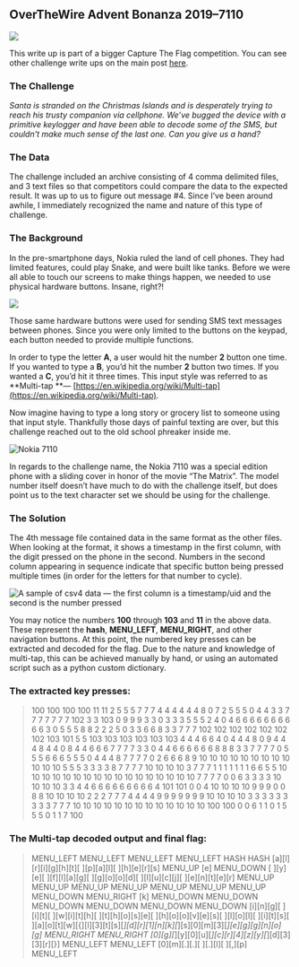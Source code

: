 
## OverTheWire Advent Bonanza 2019–7110

![](https://cdn-images-1.medium.com/max/3840/1*1lnl_Ft0lBzIFoHjgBsNkQ.jpeg)

This write up is part of a bigger Capture The Flag competition. You can see other challenge write ups on the main post [here](https://medium.com/@forwardsecrecy/overthewire-advent-bonanza-2019-capture-the-flag-competition-66c50671c641).

### The Challenge

*Santa is stranded on the Christmas Islands and is desperately trying to reach his trusty companion via cellphone. We’ve bugged the device with a primitive keylogger and have been able to decode some of the SMS, but couldn’t make much sense of the last one. Can you give us a hand?*

### The Data

The challenge included an archive consisting of 4 comma delimited files, and 3 text files so that competitors could compare the data to the expected result. It was up to us to figure out message #4. Since I’ve been around awhile, I immediately recognized the name and nature of this type of challenge.

### The Background

In the pre-smartphone days, Nokia ruled the land of cell phones. They had limited features, could play Snake, and were built like tanks. Before we were all able to touch our screens to make things happen, we needed to use physical hardware buttons. Insane, right?!

![](https://cdn-images-1.medium.com/max/2048/1*11lDx4R7DjKdqlOjFQzvNA.png)

Those same hardware buttons were used for sending SMS text messages between phones. Since you were only limited to the buttons on the keypad, each button needed to provide multiple functions.

In order to type the letter **A**, a user would hit the number **2** button one time. If you wanted to type a **B**, you’d hit the number **2** button two times. If you wanted a **C**, you’d hit it three times. This input style was referred to as **Multi-tap **— [https://en.wikipedia.org/wiki/Multi-tap](https://en.wikipedia.org/wiki/Multi-tap).

Now imagine having to type a long story or grocery list to someone using that input style. Thankfully those days of painful texting are over, but this challenge reached out to the old school phreaker inside me.

![Nokia 7110](https://cdn-images-1.medium.com/max/2000/1*CSiPXpnHnip9y6u1PDOh6A.jpeg)

In regards to the challenge name, the Nokia 7110 was a special edition phone with a sliding cover in honor of the movie “The Matrix”. The model number itself doesn’t have much to do with the challenge itself, but does point us to the text character set we should be using for the challenge.

### The Solution

The 4th message file contained data in the same format as the other files. When looking at the format, it shows a timestamp in the first column, with the digit pressed on the phone in the second. Numbers in the second column appearing in sequence indicate that specific button being pressed multiple times (in order for the letters for that number to cycle).

![A sample of csv4 data — the first column is a timestamp/uid and the second is the number pressed](https://cdn-images-1.medium.com/max/2000/1*GCBdH4MG-FUUKHl3frHQWw.png)

You may notice the numbers **100** through **103** and **11** in the above data. These represent the **hash**, **MENU_LEFT**, **MENU_RIGHT**, and other navigation buttons. At this point, the numbered key presses can be extracted and decoded for the flag. Due to the nature and knowledge of multi-tap, this can be achieved manually by hand, or using an automated script such as a python custom dictionary.

### The extracted key presses:
>  100 100 100 100 11 11 2 5 5 5 7 7 7 4 4 4 4 4 4 8 0 7 2 5 5 5 0 4 4 3 3 7 7 7 7 7 7 7 102 3 3 103 0 9 9 9 3 3 0 3 3 3 5 5 5 2 4 0 4 6 6 6 6 6 6 6 6 6 6 3 0 5 5 5 8 8 2 2 2 5 0 3 3 6 6 8 3 3 7 7 7 102 102 102 102 102 102 102 103 101 5 5 103 103 103 103 103 103 4 4 4 6 6 4 0 4 4 4 8 0 9 4 4 4 8 4 4 0 8 4 4 6 6 6 7 7 7 7 3 3 0 4 4 6 6 6 6 6 6 8 8 8 3 3 7 7 7 7 0 5 5 5 6 6 6 5 5 5 0 4 4 4 8 7 7 7 7 0 2 6 6 6 8 9 10 10 10 10 10 10 10 10 10 10 10 10 5 5 5 3 3 3 3 8 7 7 7 7 10 10 10 10 3 7 7 7 1 1 1 1 1 1 1 6 6 5 5 10 10 10 10 10 10 10 10 10 10 10 10 10 10 10 10 10 7 7 7 7 0 0 6 3 3 3 3 10 10 10 10 3 3 4 4 6 6 6 6 6 6 6 6 6 4 101 101 0 0 4 10 10 10 10 9 9 9 0 0 8 8 10 10 10 10 2 2 2 7 7 7 4 4 4 4 9 9 9 9 9 9 9 10 10 10 10 3 3 3 3 3 3 3 3 3 7 7 7 10 10 10 10 10 10 10 10 10 10 10 10 10 100 100 0 0 6 1 1 0 1 5 5 5 0 1 1 7 100

### The Multi-tap decoded output and final flag:
>  MENU_LEFT MENU_LEFT MENU_LEFT MENU_LEFT HASH HASH [a][l][r][i][g][h][t][ ][p][a][l][ ][h][e][r][s] MENU_UP [e] MENU_DOWN [ ][y][e][ ][f][l][a][g][ ][g][o][o][d][ ][l][u][c][j][ ][e][n][t][e][r] MENU_UP MENU_UP MENU_UP MENU_UP MENU_UP MENU_UP MENU_UP MENU_DOWN MENU_RIGHT [k] MENU_DOWN MENU_DOWN MENU_DOWN MENU_DOWN MENU_DOWN MENU_DOWN [i][n][g][ ][i][t][ ][w][i][t][h][ ][t][h][o][s][e][ ][h][o][o][v][e][s][ ][l][o][l][ ][i][t][s][ ][a][o][t][w][{][l][3][t][s][_][d][r][1][n][k][_][s][0][m][3][_][e][g][g][n][o][g] MENU_RIGHT MENU_RIGHT [0][g][_][y][0][u][_][c][r][4][z][y][_][d][3][3][r][}] MENU_LEFT MENU_LEFT [0][m][.][.][ ][.][l][ ][,][p] MENU_LEFT

